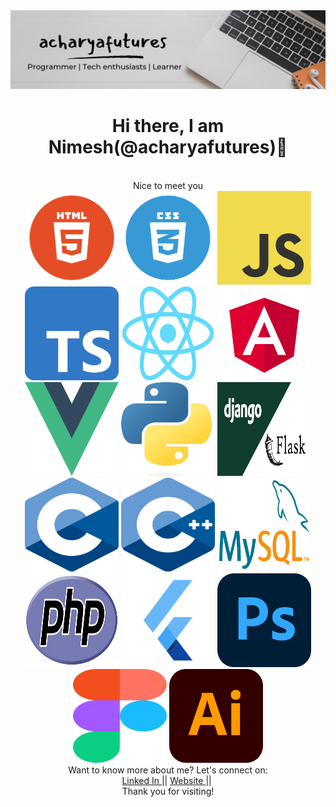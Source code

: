 <div id="header" align="center">
      <img src="https://github.com/acharyafutures/acharyafutures/blob/main/aaaaaa.jpeg">
</div>
    <div class="container">
        <h1 align="center">Hi there, I am Nimesh(@acharyafutures)👋</h1><br>
    </div>    
    <div align="center">Nice to meet you</div>
<div align="center">
  <img src="https://github.com/acharyafutures/acharyafutures/blob/main/Html.png"  width="150" height="150">
  <img src="https://github.com/acharyafutures/acharyafutures/blob/main/css.webp"   width="150" height="150">
  <img src="https://github.com/acharyafutures/acharyafutures/blob/main/js.png"   width="150" height="150">
  <img src="https://github.com/acharyafutures/acharyafutures/blob/main/ts.png"   width="150" height="150">
  <img src="https://github.com/acharyafutures/acharyafutures/blob/main/react.png"   width="150" height="150">
  <img src="https://github.com/acharyafutures/acharyafutures/blob/main/angular.png"   width="150" height="150">
  <img src="https://github.com/acharyafutures/acharyafutures/blob/main/vue.png"   width="150" height="150">
  <img src="https://github.com/acharyafutures/acharyafutures/blob/main/python.png"   width="150" height="150">
  <img src="https://github.com/acharyafutures/acharyafutures/blob/main/djfl.jpeg"   width="150" height="150">
  <img src="https://github.com/acharyafutures/acharyafutures/blob/main/c.png"   width="150" height="150">
  <img src="https://github.com/acharyafutures/acharyafutures/blob/main/c++.png"   width="150" height="150">
  <img src="https://github.com/acharyafutures/acharyafutures/blob/main/mysql.png"   width="150" height="150">
  <img src="https://github.com/acharyafutures/acharyafutures/blob/main/php.png"   width="150" height="150">
  <img src="https://github.com/acharyafutures/acharyafutures/blob/main/flutter.jpeg"   width="150" height="150">
  <img src="https://github.com/acharyafutures/acharyafutures/blob/main/ps.png"   width="150" height="150">
  <img src="https://github.com/acharyafutures/acharyafutures/blob/main/figma.png"   width="150" height="150">
  <img src="https://github.com/acharyafutures/acharyafutures/blob/main/ill.png"   width="150" height="150">
</div>  
  </div>
  <div align="center"> Want to know more about me? Let's connect on:</div>
  <div id="badges" align="center">
    <a href="https://www.linkedin.com/in/acharyafutures/" target="_blank">
      Linked In
    </a>
    ||
    <a href="http://nimeshacharya.com.np/" target="_blank">
      Website
    </a>
    ||
    <img src="https://komarev.com/ghpvc/?username=acharyafutures&style=flat-square&color=blue" alt=""/>
  </div>
 <div align="center">Thank you for visiting!</div>

 
 



